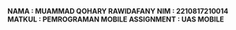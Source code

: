**NAMA : MUAMMAD QOHARY RAWIDAFANY
  NIM  : 2210817210014
  MATKUL : PEMROGRAMAN MOBILE
  ASSIGNMENT : UAS MOBILE**
